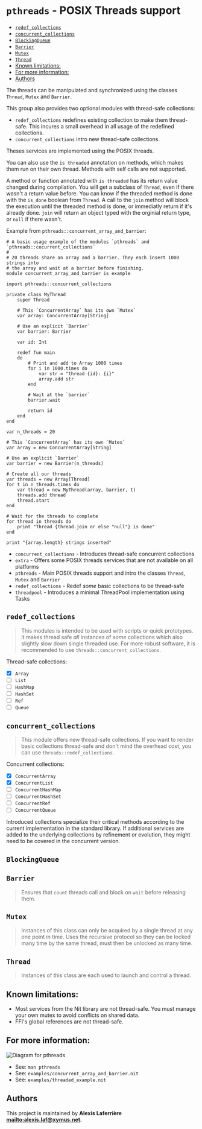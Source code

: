 # `pthreads` - POSIX Threads support

* [`redef_collections`](#`redef_collections`)
* [`concurrent_collections`](#`concurrent_collections`)
* [`BlockingQueue`](#`BlockingQueue`)
* [`Barrier`](#`Barrier`)
* [`Mutex`](#`Mutex`)
* [`Thread`](#`Thread`)
* [Known limitations:](#Known-limitations:)
* [For more information:](#For-more-information:)
* [Authors](#Authors)

The threads can be manipulated and synchronized using the classes `Thread`,
`Mutex` and `Barrier`.

This group also provides two optional modules with thread-safe collections:

* `redef_collections` redefines existing collection to make them thread-safe.
  This incures a small overhead in all usage of the redefined collections.
* `concurrent_collections` intro new thread-safe collections.

Theses services are implemented using the POSIX threads.

You can also use the `is threaded` annotation on methods, which makes them run on their own thread.
Methods with self calls are not supported.

A method or function annotated with `is threaded` has its return value changed during compilation.
You will get a subclass of `Thread`, even if there wasn't a return value before. You can know if the threaded method is done with the `is_done` boolean from `Thread`.
A call to the `join` method will block the execution until the threaded method is done, or immediatly return if it's already done.
`join` will return an object typed with the orginial return type, or `null` if there wasn't.

Example from `pthreads::concurrent_array_and_barrier`:

~~~
# A basic usage example of the modules `pthreads` and `pthreads::cocurrent_collections`
#
# 20 threads share an array and a barrier. They each insert 1000 strings into
# the array and wait at a barrier before finishing.
module concurrent_array_and_barrier is example

import pthreads::concurrent_collections

private class MyThread
	super Thread

	# This `ConcurrentArray` has its own `Mutex`
	var array: ConcurrentArray[String]

	# Use an explicit `Barrier`
	var barrier: Barrier

	var id: Int

	redef fun main
	do
		# Print and add to Array 1000 times
		for i in 1000.times do
			var str = "thread {id}: {i}"
			array.add str
		end

		# Wait at the `barrier`
		barrier.wait

		return id
	end
end

var n_threads = 20

# This `ConcurrentArray` has its own `Mutex`
var array = new ConcurrentArray[String]

# Use an explicit `Barrier`
var barrier = new Barrier(n_threads)

# Create all our threads
var threads = new Array[Thread]
for t in n_threads.times do
	var thread = new MyThread(array, barrier, t)
	threads.add thread
	thread.start
end

# Wait for the threads to complete
for thread in threads do
	print "Thread {thread.join or else "null"} is done"
end

print "{array.length} strings inserted"
~~~

* `concurrent_collections` - Introduces thread-safe concurrent collections
* `extra` - Offers some POSIX threads services that are not available on all platforms
* `pthreads` - Main POSIX threads support and intro the classes `Thread`, `Mutex` and `Barrier`
* `redef_collections` - Redef _some_ basic collections to be thread-safe
* `threadpool` - Introduces a minimal ThreadPool implementation using Tasks

## `redef_collections`

> This modules is intended to be used with scripts or quick prototypes.
> It makes thread safe _all_ instances of _some_ collections which
> also slightly slow down single threaded use. For more robust software,
> it is recommended to use `threads::concurrent_collections`.

Thread-safe collections:

- [x] `Array`
- [ ] `List`
- [ ] `HashMap`
- [ ] `HashSet`
- [ ] `Ref`
- [ ] `Queue`

## `concurrent_collections`

> This module offers new thread-safe collections. If you want to
> render basic collections thread-safe and don't mind the overhead cost,
> you can use `threads::redef_collections`.

Concurrent collections:

- [x] `ConcurrentArray`
- [x] `ConcurrentList`
- [ ] `ConcurrentHashMap`
- [ ] `ConcurrentHashSet`
- [ ] `ConcurrentRef`
- [ ] `ConcurrentQueue`

Introduced collections specialize their critical methods according to the
current implementation in the standard library. If additional services
are added to the underlying collections by refinement or evolution, they
might need to be covered in the concurrent version.

## `BlockingQueue`


## `Barrier`

> Ensures that `count` threads call and block on `wait` before releasing them.

## `Mutex`

> Instances of this class can only be acquired by a single thread at any one
> point in time. Uses the recursive protocol so they can be locked many time by
> the same thread, must then be unlocked as many time.

## `Thread`

> Instances of this class are each used to launch and control a thread.

## Known limitations:

* Most services from the Nit library are not thread-safe. You must manage
  your own mutex to avoid conflicts on shared data.
* FFI's global references are not thread-safe.

## For more information:

![Diagram for `pthreads`](uml-pthreads-2.svg)

* See: `man pthreads`
* See: `examples/concurrent_array_and_barrier.nit`
* See: `examples/threaded_example.nit`

## Authors

This project is maintained by **Alexis Laferrière <mailto:alexis.laf@xymus.net>**.

